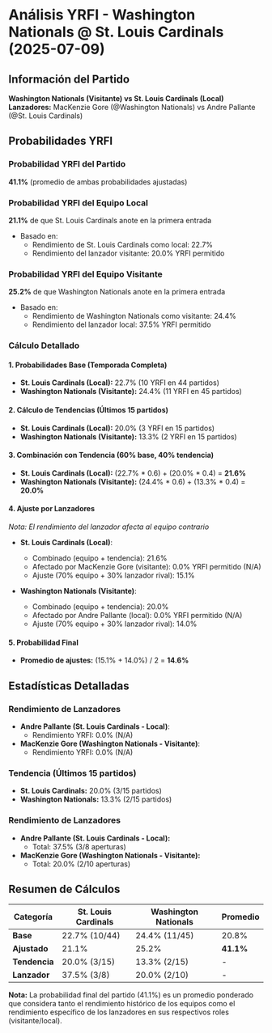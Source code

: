 # Análisis YRFI - Washington Nationals @ St. Louis Cardinals (2025-07-09)

## Información del Partido
**Washington Nationals (Visitante) vs St. Louis Cardinals (Local)**  
**Lanzadores:** MacKenzie Gore (@Washington Nationals) vs Andre Pallante (@St. Louis Cardinals)

## Probabilidades YRFI

### Probabilidad YRFI del Partido
**41.1%** (promedio de ambas probabilidades ajustadas)

### Probabilidad YRFI del Equipo Local
**21.1%** de que St. Louis Cardinals anote en la primera entrada
- Basado en:
  - Rendimiento de St. Louis Cardinals como local: 22.7%
  - Rendimiento del lanzador visitante: 20.0% YRFI permitido

### Probabilidad YRFI del Equipo Visitante
**25.2%** de que Washington Nationals anote en la primera entrada
- Basado en:
  - Rendimiento de Washington Nationals como visitante: 24.4%
  - Rendimiento del lanzador local: 37.5% YRFI permitido

### Cálculo Detallado

#### 1. Probabilidades Base (Temporada Completa)
- **St. Louis Cardinals (Local):** 22.7% (10 YRFI en 44 partidos)
- **Washington Nationals (Visitante):** 24.4% (11 YRFI en 45 partidos)

#### 2. Cálculo de Tendencias (Últimos 15 partidos)
- **St. Louis Cardinals (Local):** 20.0% (3 YRFI en 15 partidos)
- **Washington Nationals (Visitante):** 13.3% (2 YRFI en 15 partidos)

#### 3. Combinación con Tendencia (60% base, 40% tendencia)
- **St. Louis Cardinals (Local):** (22.7% * 0.6) + (20.0% * 0.4) = **21.6%**
- **Washington Nationals (Visitante):** (24.4% * 0.6) + (13.3% * 0.4) = **20.0%**

#### 4. Ajuste por Lanzadores
*Nota: El rendimiento del lanzador afecta al equipo contrario*

- **St. Louis Cardinals (Local)**:
  - Combinado (equipo + tendencia): 21.6%
  - Afectado por MacKenzie Gore (visitante): 0.0% YRFI permitido (N/A)
  - Ajuste (70% equipo + 30% lanzador rival): 15.1%

- **Washington Nationals (Visitante)**:
  - Combinado (equipo + tendencia): 20.0%
  - Afectado por Andre Pallante (local): 0.0% YRFI permitido (N/A)
  - Ajuste (70% equipo + 30% lanzador rival): 14.0%

#### 5. Probabilidad Final
- **Promedio de ajustes:** (15.1% + 14.0%) / 2 = **14.6%**

## Estadísticas Detalladas


### Rendimiento de Lanzadores
- **Andre Pallante (St. Louis Cardinals - Local)**:
  - Rendimiento YRFI: 0.0% (N/A)
- **MacKenzie Gore (Washington Nationals - Visitante)**:
  - Rendimiento YRFI: 0.0% (N/A)
### Tendencia (Últimos 15 partidos)
- **St. Louis Cardinals:** 20.0% (3/15 partidos)
- **Washington Nationals:** 13.3% (2/15 partidos)

### Rendimiento de Lanzadores
- **Andre Pallante (St. Louis Cardinals - Local):**
  - Total: 37.5% (3/8 aperturas)
- **MacKenzie Gore (Washington Nationals - Visitante):**
  - Total: 20.0% (2/10 aperturas)

## Resumen de Cálculos
| Categoría | St. Louis Cardinals  | Washington Nationals | Promedio |
|-----------|----------------------|----------------------|----------|
| **Base** | 22.7% (10/44) | 24.4% (11/45) | 20.8% |
| **Ajustado** | 21.1% | 25.2% | **41.1%** |
| **Tendencia** | 20.0% (3/15) | 13.3% (2/15) | - |
| **Lanzador** | 37.5% (3/8) | 20.0% (2/10) | - |

**Nota:** La probabilidad final del partido (41.1%) es un promedio ponderado que considera tanto el rendimiento histórico de los equipos como el rendimiento específico de los lanzadores en sus respectivos roles (visitante/local).